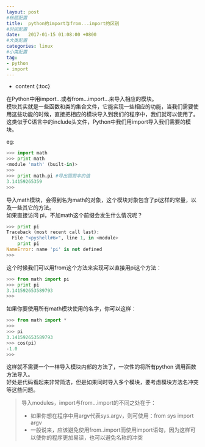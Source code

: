```yaml
---
layout: post
#标题配置
title:  python的import与from...import的区别
#时间配置
date:   2017-01-15 01:08:00 +0800
#大类配置
categories: linux
#小类配置
tag: 
- python
- import
---
```


* content
{:toc}


在Python中用import...或者from...import...来导入相应的模块。  
模块其实就是一些函数和类的集合文件，它能实现一些相应的功能，当我们需要使用这些功能的时候，直接把相应的模块导入到我们的程序中，我们就可以使用了。  
这类似于C语言中的include头文件，Python中我们用import导入我们需要的模块。  

eg:

```python
>>> import math
>>> print math
<module 'math' (built-in)>
>>>
>>> print math.pi #导出圆周率的值
3.14159265359
>>>
```

导入math模块，会得到名为math的对象，这个模块对象包含了pi这样的常量，以及一些其它的方法。   
如果直接访问 pi，不加math这个前缀会发生什么情况呢？

```python
>>> print pi
Traceback (most recent call last):
  File "<pyshell#6>", line 1, in <module>
    print pi
NameError: name 'pi' is not defined
>>>
```

这个时候我们可以用from这个方法来实现可以直接用pi这个方法：  

```python
>>> from math import pi
>>> print pi
3.141592653589793
>>>
```

如果你要使用所有math模块使用的名字，你可以这样：  

```python
>>> from math import *
>>>
>>> pi
3.141592653589793
>>> cos(pi)
-1.0
>>>
```

这样就不需要一个一样导入模块内部的方法了，一次性的将所有python 调用函数方法导入。  
好处是代码看起来非常简洁，但是如果同时导入多个模块，要考虑模块方法名冲突等这些问题。  

>导入modules，import与from...import的不同之处在于：
>+ 如果你想在程序中用argv代表sys.argv，则可使用：from sys import argv
>+ 一般说来，应该避免使用from..import而使用import语句，因为这样可以使你的程序更加易读，也可以避免名称的冲突
